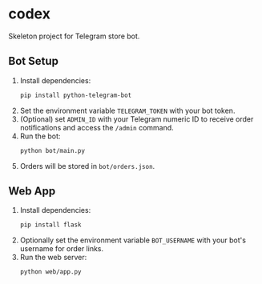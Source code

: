 # codex

Skeleton project for Telegram store bot.

## Bot Setup

1. Install dependencies:
   ```bash
   pip install python-telegram-bot
   ```
2. Set the environment variable `TELEGRAM_TOKEN` with your bot token.
3. (Optional) set `ADMIN_ID` with your Telegram numeric ID to receive order notifications and access the `/admin` command.
4. Run the bot:
   ```bash
   python bot/main.py
   ```
5. Orders will be stored in `bot/orders.json`.

## Web App

1. Install dependencies:
   ```bash
   pip install flask
   ```
2. Optionally set the environment variable `BOT_USERNAME` with your bot's username for order links.
3. Run the web server:
   ```bash
   python web/app.py
   ```
